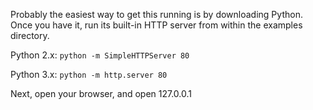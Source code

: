 Probably the easiest way to get this running is by downloading Python.
Once you have it, run its built-in HTTP server from within the examples directory.

Python 2.x: `python -m SimpleHTTPServer 80`

Python 3.x: `python -m http.server 80`

Next, open your browser, and open 127.0.0.1
